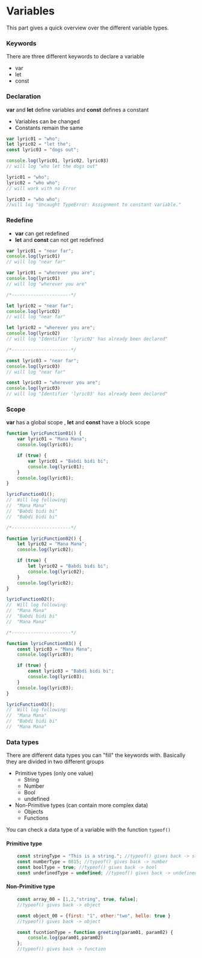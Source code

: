 # Variables

This part gives a quick overview over the different variable types.

### Keywords
There are three different keywords to declare a variable
* var
* let
* const 

### Declaration  
**var** and **let** define variables and **const** defines a constant
* Variables can be changed
* Constants remain the same
  
```javascript
var lyric01 = "who";
let lyric02 = "let the";
const lyric03 = "dogs out";

console.log(lyric01, lyric02, lyric03)
// will log "who let the dogs out"

lyric01 = "who";
lyric02 = "who who";
// will work with no Error

lyric03 = "who who";
//will log "Uncaught TypeError: Assignment to constant variable."
```
### Redefine
* **var** can get redefined 
* **let** and **const** can not get redefined

```javascript
var lyric01 = "near far";
console.log(lyric01)
// will log "near far"

var lyric01 = "wherever you are";
console.log(lyric01)
// will log "wherever you are"

/*----------------------*/

let lyric02 = "near far";
console.log(lyric02)
// will log "near far"

let lyric02 = "wherever you are";
console.log(lyric02)
// will log "Identifier 'lyric02' has already been declared"

/*----------------------*/

const lyric03 = "near far";
console.log(lyric03)
// will log "near far"

const lyric03 = "wherever you are";
console.log(lyric03)
// will log "Identifier 'lyric03' has already been declared"

```

### Scope
**var** has a global scope , **let** and **const** have a block scope

```javascript
function lyricFunction01() {
    var lyric01 = "Mana Mana";    
    console.log(lyric01);    

    if (true) {
        var lyric01 = "Babdi bidi bi";
        console.log(lyric01);
    }    
    console.log(lyric01);    
}

lyricFunction01();
//  Will log following:
//  "Mana Mana"
//  "Babdi bidi bi"
//  "Babdi bidi bi"

/*----------------------*/

function lyricFunction02() {
    let lyric02 = "Mana Mana";    
    console.log(lyric02);    

    if (true) {
        let lyric02 = "Babdi bidi bi";
        console.log(lyric02);
    }    
    console.log(lyric02);    
}

lyricFunction02();
//  Will log following:
//  "Mana Mana"
//  "Babdi bidi bi"
//  "Mana Mana"

/*----------------------*/

function lyricFunction03() {
    const lyric03 = "Mana Mana";    
    console.log(lyric03);    

    if (true) {
        const lyric03 = "Babdi bidi bi";
        console.log(lyric03);
    }    
    console.log(lyric03);    
}

lyricFunction03();
//  Will log following:
//  "Mana Mana"
//  "Babdi bidi bi"
//  "Mana Mana"
```

### Data types
There are different data types you can "fill" the keywords with. Basically they are divided in two different groups

* Primitive types (only one value)
  * String
  * Number
  * Bool 
  * undefined
* Non-Primitive types (can contain more complex data)
  * Objects
  * Functions

You can check a data type of a variable with the function ```typeof()``` 

#### Primitive type
```javascript
    const stringType = "This is a string."; //typeof() gives back -> string
    const numberType = 0815; //typeof() gives back -> number
    const boolType = true; //typeof() gives back -> bool
    const undefinedType = undefined; //typeof() gives back -> undefined
```

#### Non-Primitive type
```javascript
    const array_00 = [1,2,"string", true, false]; 
    //typeof() gives back -> object

    const object_00 = {first: "1", other:"two", hello: true } 
    //typeof() gives back -> object

    const fucntionType = function greeting(param01, param02) { 
        console.log(param01,param02) 
    }; 
    //typeof() gives back -> function
```
